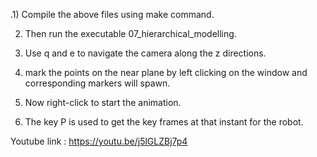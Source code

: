 .1) Compile the above files using make command.

2) Then run the executable 07_hierarchical_modelling. 

3) Use q and e to navigate the camera along the z directions.

4) mark the points on the near plane by left clicking on the window and corresponding markers will spawn.

5) Now right-click to start the animation.

6) The key P is used to get the key frames at that instant for the robot.

Youtube link :
https://youtu.be/j5lGLZBj7p4
